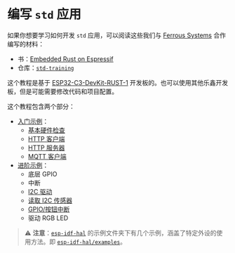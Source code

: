 # 编写 `std` 应用

如果你想要学习如何开发 `std` 应用，可以阅读这些我们与 [Ferrous Systems][ferrous-systems] 合作编写的材料：
- 书：[Embedded Rust on Espressif][std-book]
- 仓库：[`std-training`][std-repository]

这个教程是基于 [ESP32-C3-DevKit-RUST-1][esp-rust-board] 开发板的。也可以使用其他乐鑫开发板，但是可能需要修改代码和项目配置。

这个教程包含两个部分：

* [入门示例][intro]：
   * [基本硬件检查][hardware-check]
   * [HTTP 客户端][http-client]
   * [HTTP 服务器][http-server]
   * [MQTT 客户端][mqtt]
* [进阶示例][advanced]：
   * 底层 GPIO
   * 中断
   * [I2C 驱动][i2c-driver]
   * [读取 I2C 传感器][i2c-sensor-reading]
   * [GPIO/按钮中断][button-interrupt]
   * 驱动 RGB LED

> ⚠️ **注意**：[`esp-idf-hal`][esp-idf-hal] 的示例文件夹下有几个示例，涵盖了特定外设的使用方法。即 [`esp-idf-hal/examples`][esp-idf-hal-examples]。

[ferrous-systems]: https://ferrous-systems.com/
[std-book]: https://esp-rs.github.io/std-training/
[std-repository]: https://github.com/esp-rs/std-training
[esp-rust-board]: https://github.com/esp-rs/esp-rust-board
[intro]: https://github.com/esp-rs/std-training/tree/main/intro
[hardware-check]: https://github.com/esp-rs/std-training/tree/main/intro/hardware-check
[http-client]: https://github.com/esp-rs/std-training/tree/main/intro/http-client
[http-server]: https://github.com/esp-rs/std-training/tree/main/intro/http-server
[mqtt]: https://github.com/esp-rs/std-training/tree/main/intro/mqtt
[advanced]: https://github.com/esp-rs/std-training/tree/main/advanced
[i2c-driver]: https://github.com/esp-rs/std-training/tree/main/advanced/i2c-driver
[i2c-sensor-reading]: https://github.com/esp-rs/std-training/tree/main/advanced/i2c-sensor-reading
[button-interrupt]: https://github.com/esp-rs/std-training/tree/main/advanced/button-interrupt
[esp-idf-hal-examples]: https://github.com/esp-rs/esp-idf-hal/tree/master/examples
[esp-idf-hal]: https://github.com/esp-rs/esp-idf-hal
